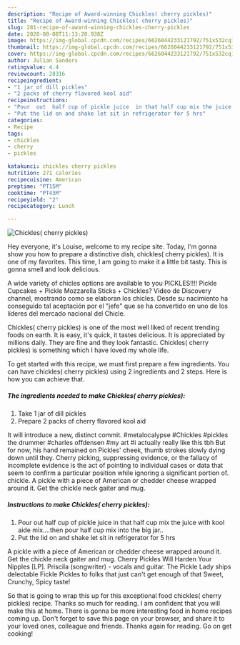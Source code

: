```yaml
---
description: "Recipe of Award-winning Chickles( cherry pickles)"
title: "Recipe of Award-winning Chickles( cherry pickles)"
slug: 281-recipe-of-award-winning-chickles-cherry-pickles
date: 2020-08-08T11:13:20.938Z
image: https://img-global.cpcdn.com/recipes/6626044233121792/751x532cq70/chickles-cherry-pickles-recipe-main-photo.jpg
thumbnail: https://img-global.cpcdn.com/recipes/6626044233121792/751x532cq70/chickles-cherry-pickles-recipe-main-photo.jpg
cover: https://img-global.cpcdn.com/recipes/6626044233121792/751x532cq70/chickles-cherry-pickles-recipe-main-photo.jpg
author: Julian Sanders
ratingvalue: 4.4
reviewcount: 28316
recipeingredient:
- "1 jar of dill pickles"
- "2 packs of cherry flavored kool aid"
recipeinstructions:
- "Pour  out  half cup of pickle juice  in that half cup mix the juice with kool aide mix....then pour half cup mix into the big jar.."
- "Put the lid on and shake let sit in refrigerator for 5 hrs"
categories:
- Recipe
tags:
- chickles
- cherry
- pickles

katakunci: chickles cherry pickles 
nutrition: 271 calories
recipecuisine: American
preptime: "PT15M"
cooktime: "PT43M"
recipeyield: "2"
recipecategory: Lunch

---
```



![Chickles( cherry pickles)](https://img-global.cpcdn.com/recipes/6626044233121792/751x532cq70/chickles-cherry-pickles-recipe-main-photo.jpg)

Hey everyone, it's Louise, welcome to my recipe site. Today, I'm gonna show you how to prepare a distinctive dish, chickles( cherry pickles). It is one of my favorites. This time, I am going to make it a little bit tasty. This is gonna smell and look delicious.

A wide variety of chicles options are available to you PICKLES!!!! Pickle Cupcakes + Pickle Mozzarella Sticks + Chickles? Video de Discovery channel, mostrando como se elaboran los chicles. Desde su nacimiento ha conseguido tal aceptación por el &#34;jefe&#34; que se ha convertido en uno de los líderes del mercado nacional del Chicle.

Chickles( cherry pickles) is one of the most well liked of recent trending foods on earth. It is easy, it's quick, it tastes delicious. It is appreciated by millions daily. They are fine and they look fantastic. Chickles( cherry pickles) is something which I have loved my whole life.


To get started with this recipe, we must first prepare a few ingredients. You can have chickles( cherry pickles) using 2 ingredients and 2 steps. Here is how you can achieve that.

<!--inarticleads1-->

##### The ingredients needed to make Chickles( cherry pickles):

1. Take 1 jar of dill pickles
1. Prepare 2 packs of cherry flavored kool aid


It will introduce a new, distinct commit. #metalocalypse #Chickles #pickles the drummer #charles offdensen #my art #i actually really like this tbh But for now, his hand remained on Pickles&#39; cheek, thumb strokes slowly dying down until they. Cherry picking, suppressing evidence, or the fallacy of incomplete evidence is the act of pointing to individual cases or data that seem to confirm a particular position while ignoring a significant portion of. chickle. A pickle with a piece of American or chedder cheese wrapped around it. Get the chickle neck gaiter and mug. 

<!--inarticleads2-->

##### Instructions to make Chickles( cherry pickles):

1. Pour  out  half cup of pickle juice  in that half cup mix the juice with kool aide mix....then pour half cup mix into the big jar..
1. Put the lid on and shake let sit in refrigerator for 5 hrs


A pickle with a piece of American or chedder cheese wrapped around it. Get the chickle neck gaiter and mug. Cherry Pickles Will Harden Your Nipples [LP]. Priscila (songwriter) - vocals and guitar. The Pickle Lady ships delectable Fickle Pickles to folks that just can&#39;t get enough of that Sweet, Crunchy, Spicy taste! 

So that is going to wrap this up for this exceptional food chickles( cherry pickles) recipe. Thanks so much for reading. I am confident that you will make this at home. There is gonna be more interesting food in home recipes coming up. Don't forget to save this page on your browser, and share it to your loved ones, colleague and friends. Thanks again for reading. Go on get cooking!
